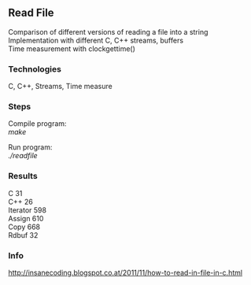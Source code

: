 ## Read File 
Comparison of different versions of reading a file into a string<br />
Implementation with different C, C++ streams, buffers <br />
Time measurement with clockgettime()<br />


### Technologies
C, C++, Streams, Time measure



### Steps
Compile program: <br />
*make* <br />

Run program: <br />
*./readfile* <br />


### Results
C         31 <br />
C++       26 <br />
Iterator 598 <br />
Assign   610 <br />
Copy     668 <br />
Rdbuf     32 <br />


### Info
http://insanecoding.blogspot.co.at/2011/11/how-to-read-in-file-in-c.html

